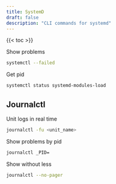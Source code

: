 ```yaml
---
title: SystemD
draft: false
description: "CLI commands for systemd"
---
```


{{< toc >}}

Show problems

```bash
systemctl --failed
```

Get pid

```bash
systemctl status systemd-modules-load
```

## Journalctl

Unit logs in real time

```bash
journalctl -fu <unit_name>
```

Show problems by pid

```bash
journalctl _PID=
```

Show without less

```bash
journalctl --no-pager
```
